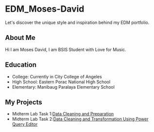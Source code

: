 # EDM_Moses-David
Let's discover the unique style and inspiration behind my EDM portfolio.

## About Me ##
Hi I am Moses David, I am BSIS Student with Love for Music.

## Education ##
- College: Currently in City College of Angeles
- High School: Eastern Porac National High School
- Elementary: Manibaug Paralaya Elementary School

## My Projects ##
- Midterm Lab Task 1:[Data Cleaning and Preparation](Midterm%20Task%201/README.md)
- Midterm Lab Task 2:[Data Cleaning and Transformation Using Power Query Editor](Midterm%20Task%202/README.md)

